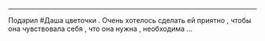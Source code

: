 ___

Подарил #Даша цветочки . 
Очень хотелось сделать ей приятно , чтобы она чувствовала себя , что она нужна , необходима ...